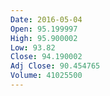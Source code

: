 ```yaml
---
Date: 2016-05-04
Open: 95.199997
High: 95.900002
Low: 93.82
Close: 94.190002
Adj Close: 90.454765
Volume: 41025500
---
```

